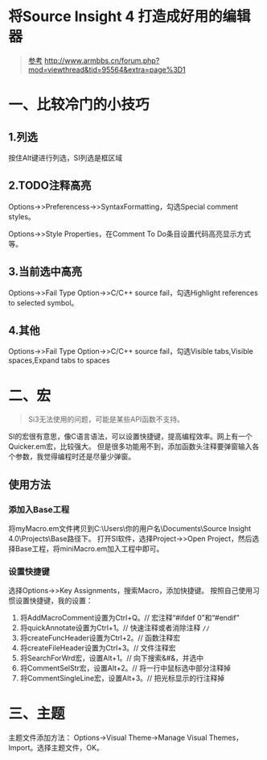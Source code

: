 # 将Source Insight 4 打造成好用的编辑器
>[参考](http://www.armbbs.cn/forum.php?mod=viewthread&tid=95564&extra=page%3D1)
http://www.armbbs.cn/forum.php?mod=viewthread&tid=95564&extra=page%3D1
# 一、比较冷门的小技巧
## 1.列选
按住Alt键进行列选，SI列选是框区域

## 2.TODO注释高亮
Options->>Preferencess->>SyntaxFormatting，勾选Special comment styles。

Options->>Style Properties，在Comment To Do条目设置代码高亮显示方式等。

## 3.当前选中高亮
Options->>Fail Type Option->>C/C++ source fail，勾选Highlight references to selected symbol。

## 4.其他
Options->>Fail Type Option->>C/C++ source fail，勾选Visible tabs,Visible spaces,Expand tabs to spaces

# 二、宏
>Si3无法使用的问题，可能是某些API函数不支持。

SI的宏很有意思，像C语言语法，可以设置快捷键，提高编程效率。网上有一个Quicker.em宏，比较强大。
但是很多功能用不到，添加函数头注释要弹窗输入各个参数，我觉得编程时还是尽量少弹窗。

## 使用方法
### 添加入Base工程
将myMacro.em文件拷贝到C:\Users\你的用户名\Documents\Source Insight 4.0\Projects\Base路径下。
打开SI软件，选择Project->>Open Project，然后选择Base工程，将miniMacro.em加入工程中即可。

### 设置快捷键
选择Options->>Key Assignments，搜索Macro，添加快捷键。
按照自己使用习惯设置快捷键，我的设置：
1. 将AddMacroComment设置为Ctrl+Q。// 宏注释“#ifdef 0”和“#endif”
2. 将quickAnnotate设置为Ctrl+1。// 快速注释或者消除注释 `//`
3. 将createFuncHeader设置为Ctrl+2。// 函数注释宏
4. 将createFileHeader设置为Ctrl+3。// 文件注释宏
5. 将SearchForWrd宏，设置Alt+1。// 向下搜索&#&，并选中
6. 将CommentSelStr宏，设置Alt+2。// 将一行中鼠标选中部分注释掉
7. 将CommentSingleLine宏，设置Alt+3。// 把光标显示的行注释掉

# 三、主题
主题文件添加方法：
Options->Visual Theme->Manage Visual Themes，Import。选择主题文件，OK。


